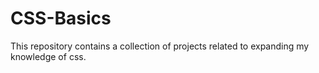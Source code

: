 # CSS-Basics

This repository contains a collection of projects related to expanding my knowledge of css.